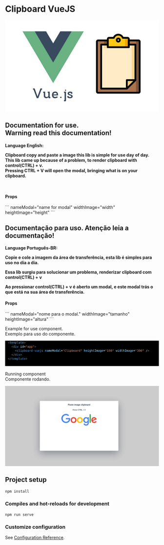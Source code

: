 # Clipboard VueJS

<img src="./src/assets/clipboardlogo.jpeg" width="600" height="300" align-center>

<h2>
Documentation for use. <br>
Warning read this documentation!
</h2>
<h4>
Language English:<br>

Clipboard copy and paste a image this lib is simple for use day of day.
This lib came up because of a problem, to render clipboard with control(CTRL) + v.<br>
Pressing CTRL + V will open the modal, bringing what is on your clipboard.

<br>
<h4> Props </h4>
```
nameModal="name for modal"
widthImage="width"
heightImage="height"
```
</h4>

<h2>
Documentação para uso.
Atenção leia a documentação!
</h2>

<h4>
Language Português-BR:

Copie e cole a imagem da área de transferência, esta lib é simples para uso no dia a dia.<br>

Essa lib surgiu para solucionar um problema, renderizar clipboard com control(CTRL) + v

Ao pressionar control(CTRL) + v é aberto um modal, e este modal trás o que está na sua área de transferência.

<h4> Props </h4>
```
nameModal="nome para o modal."
widthImage="tamanho"
heightImage="altura"
```
</h4>

Example for use component.<br>
Exemplo para uso do componente.

<img src="./src/assets/example.png">


Running component<br>
Componente rodando.

<img src="./src/assets/clipboard.png">

## Project setup
```
npm install
```

### Compiles and hot-reloads for development
```
npm run serve
```

### Customize configuration
See [Configuration Reference](https://cli.vuejs.org/config/).
